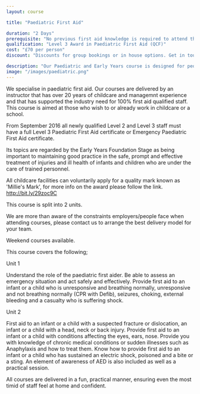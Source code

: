 ```yaml
---
layout: course

title: "Paediatric First Aid"

duration: "2 Days"
prerequisite: "No previous first aid knowledge is required to attend this course."
qualification: "Level 3 Award in Paediatric First Aid (QCF)"
cost: "£70 per person"
discount: "Discounts for group bookings or in house options. Get in touch for more information."

description: "Our Paediatric and Early Years course is designed for people who are working, or intend to work in the childcare sector. The programme has been designed to meet with the requirements of OFSTED for Early Years First Aid Provision."
image: "/images/paediatric.png"
---
```


We specialise in paediatric first aid. Our courses are delivered by an instructor that has over 20 years of childcare and managemnt experience and that has supported the industry need for 100% first aid qualified staff.
This course is aimed at those who wish to or already work in childcare or a school.

From September 2016 all newly qualified Level 2 and Level 3 staff must have a full Level 3 Paediatric First Aid certificate or Emergency Paediatric First Aid certificate.

Its topics are regarded by the Early Years Foundation Stage as being important to maintaining good practice in the safe, prompt and effective treatment of injuries and ill health of infants and children who are under the care of trained personnel.

All childcare facilities can voluntarily apply for a quality mark known as 'Millie's Mark', for more info on the award please follow the link. http://bit.ly/29zoc9C

This course is split into 2 units.

We are more than aware of the constraints employers/people face when attending courses, please contact us to arrange the best delivery model for your team.

Weekend courses available.

This course covers the following;

Unit 1

Understand the role of the paediatric first aider. 
Be able to assess an emergency situation and act safely and effectively. 
Provide first aid to an infant or a child who is unresponsive and breathing normally, unresponsive and not breathing normally (CPR with Defib), seizures, choking, external bleeding and a casualty who is suffering shock.

Unit 2

First aid to an infant or a child with a suspected fracture or dislocation, an infant or a child with a head, neck or back injury. 
Provide first aid to an infant or a child with conditions affecting the eyes, ears, nose. 
Provide you with knowledge of chronic medical conditions or sudden illnesses such as Anaphylaxis and how to treat them. 
Know how to provide first aid to an infant or a child who has sustained an electric shock, poisoned and a bite or a sting.
An element of awareness of AED is also included as well as a practical session.

All courses are delivered in a fun, practical manner, ensuring even the most timid of staff feel at home and confident.
